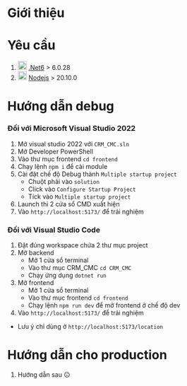 # Giới thiệu

# Yêu cầu
1. <img src="https://dotnet.microsoft.com/favicon.ico" style="height: 20px; width:20px;"/> [.Net6](https://dotnet.microsoft.com/en-us/download/dotnet/6.0) > 6.0.28
1. <img src="https://nodejs.org/static/images/logo-hexagon-card.png" style="height: 20px; width:20px;"/> [Nodejs](https://nodejs.org/en/download) > 20.10.0

# Hướng dẫn debug

### Đối với Microsoft Visual Studio 2022
1. Mở visual studio 2022 với `CRM_CMC.sln`
1. Mở Developer PowerShell
1. Vào thư mục frontend `cd frontend`
1. Chạy lệnh `npm i` để cài module
1. Cài đặt chế độ Debug thành `Multiple startup project`
    - Chuột phải vào `solution`
    - Click vào `Configure Startup Project`
    - Tíck vào `Multiple startup project`
1. Launch thì 2 cửa sổ CMD xuất hiện
1. Vào `http://localhost:5173/` để trải nghiệm

### Đối với Visual Studio Code
1. Đặt đúng workspace chứa 2 thư mục project
1. Mở backend
    - Mở 1 cửa sổ terminal
    - Vào thư mục CRM_CMC `cd CRM_CMC`
    - Chạy ứng dụng `dotnet run`
1. Mở frontend
    - Mở 1 cửa sổ terminal
    - Vào thư mục frontend `cd frontend` 
    - Chạy lệnh `npm run dev` để mở frontend ở chế độ dev
1. Vào `http://localhost:5173/` để trải nghiệm
* Lưu ý chỉ dùng ở `http://localhost:5173/location`

# Hướng dẫn cho production
1. Hướng dẫn sau 😐
